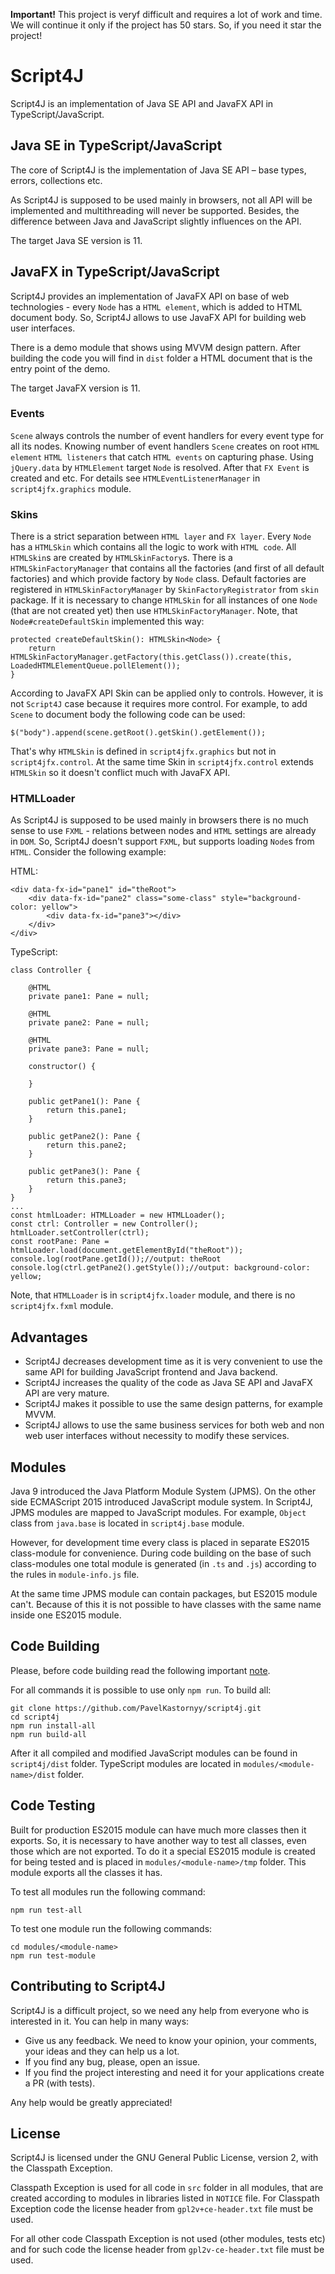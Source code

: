 **Important!** This project is veryf difficult and requires a lot of work and time. We will continue it only if the project has 50 stars. So, if you need it star the project!

# Script4J
Script4J is an implementation of Java SE API and JavaFX API in TypeScript/JavaScript.

## Java SE in TypeScript/JavaScript
The core of Script4J is the implementation of Java SE API – base types, errors, collections etc. 

As Script4J is supposed to be used mainly in browsers, not all API will be implemented and multithreading will never 
be supported. Besides, the difference between Java and JavaScript slightly influences on the API.

The target Java SE version is 11.

## JavaFX in TypeScript/JavaScript
Script4J provides an implementation of JavaFX API on base of web technologies - every `Node` has a `HTML element`, which
is added to HTML document body. So, Script4J allows to use JavaFX API for building web user interfaces.

There is a demo module that shows using MVVM design pattern. After building the code you will find in `dist` folder 
a HTML document that is the entry point of the demo.

The target JavaFX version is 11.

### Events
`Scene` always controls the number of event handlers for every event type for all its nodes. Knowing number of event
handlers `Scene` creates on root `HTML element` `HTML listeners` that catch `HTML events` on capturing phase. 
Using `jQuery.data` by `HTMLElement` target `Node` is resolved. After that `FX Event` is created and etc. For details 
see `HTMLEventListenerManager` in `script4jfx.graphics` module.

### Skins
There is a strict separation between `HTML layer` and `FX layer`. Every `Node` has a `HTMLSkin` which contains all the
logic to work with `HTML code`. All `HTMLSkin`s are created by `HTMLSkinFactory`s. There is a `HTMLSkinFactoryManager`
that contains all the factories (and first of all default factories) and which provide factory by `Node` class. Default
factories are registered in `HTMLSkinFactoryManager` by `SkinFactoryRegistrator` from `skin` package.
If it is necessary to change `HTMLSkin` for all instances of one `Node` (that are not created yet) then use 
`HTMLSkinFactoryManager`. Note, that `Node#createDefaultSkin` implemented this way:

```
protected createDefaultSkin(): HTMLSkin<Node> {
    return HTMLSkinFactoryManager.getFactory(this.getClass()).create(this, LoadedHTMLElementQueue.pollElement());
}
```

According to JavaFX API Skin can be applied only to controls. However, it is not `Script4J` case because it requires 
more control. For example, to add `Scene` to document body the following code can be used:
```
$("body").append(scene.getRoot().getSkin().getElement());
```
That's why `HTMLSkin` is defined in `script4jfx.graphics` but not in `script4jfx.control`. At the same time Skin in
`script4jfx.control` extends `HTMLSkin` so it doesn't conflict much with JavaFX API.

### HTMLLoader
As Script4J is supposed to be used mainly in browsers there is no much sense to use `FXML` - relations between nodes and
`HTML` settings are already in `DOM`. So, Script4J doesn't support `FXML`, but supports loading `Node`s from `HTML`. 
Consider the following example:

HTML:
```
<div data-fx-id="pane1" id="theRoot">
    <div data-fx-id="pane2" class="some-class" style="background-color: yellow">
        <div data-fx-id="pane3"></div>
    </div>
</div>
```
TypeScript:
```
class Controller {

    @HTML
    private pane1: Pane = null;    

    @HTML
    private pane2: Pane = null;

    @HTML
    private pane3: Pane = null;

    constructor() {

    }

    public getPane1(): Pane {
        return this.pane1;
    }

    public getPane2(): Pane {
        return this.pane2;
    }

    public getPane3(): Pane {
        return this.pane3;
    }
}
...
const htmlLoader: HTMLLoader = new HTMLLoader();
const ctrl: Controller = new Controller();
htmlLoader.setController(ctrl);
const rootPane: Pane = htmlLoader.load(document.getElementById("theRoot"));
console.log(rootPane.getId());//output: theRoot
console.log(ctrl.getPane2().getStyle());//output: background-color: yellow;
```
Note, that `HTMLLoader` is in `script4jfx.loader` module, and there is no `script4jfx.fxml` module.

## Advantages
* Script4J decreases development time as it is very convenient to use the same API for building JavaScript frontend and
Java backend.
* Script4J increases the quality of the code as Java SE API and JavaFX API are very mature.
* Script4J makes it possible to use the same design patterns, for example MVVM.
* Script4J allows to use the same business services for both web and non web user interfaces without necessity to modify
these services.

## Modules
Java 9 introduced the Java Platform Module System (JPMS). On the other side ECMAScript 2015 introduced JavaScript 
module system. In Script4J, JPMS modules are mapped to JavaScript modules. For example, `Object` class from
`java.base` is located in `script4j.base` module.

However, for development time every class is placed in separate ES2015 class-module for convenience. During code 
building on the base of such class-modules one total module is generated (in `.ts` and `.js`) according to the rules in
`module-info.js` file.

At the same time JPMS module can contain packages, but ES2015 module can't. Because of this it is not possible to have
classes with the same name inside one ES2015 module.

## Code Building
Please, before code building read the following important [note](#contributing-to-script4j). 

For all commands it is possible to use only `npm run`. To build all:
```
git clone https://github.com/PavelKastornyy/script4j.git
cd script4j
npm run install-all
npm run build-all
```
After it all compiled and modified JavaScript modules can be found in `script4j/dist` folder. TypeScript modules are 
located in `modules/<module-name>/dist` folder.

## Code Testing
Built for production ES2015 module can have much more classes then it exports. So, it is necessary to have another way
to test all classes, even those which are not exported. To do it a special ES2015 module is created for being tested 
and is placed in `modules/<module-name>/tmp` folder. This module exports all the classes it has.

To test all modules run the following command:
```
npm run test-all
```

To test one module run the following commands:
```
cd modules/<module-name>
npm run test-module
```

## Contributing to Script4J
Script4J is a difficult project, so we need any help from everyone who is interested in it. You can help in many ways:

* Give us any feedback. We need to know your opinion, your comments, your ideas and they can help us a lot.
* If you find any bug, please, open an issue.
* If you find the project interesting and need it for your applications create a PR (with tests).

Any help would be greatly appreciated!

## License

Script4J is licensed under the GNU General Public License, version 2, with the Classpath Exception. 

Classpath Exception is used for all code in `src` folder in all modules, that are created according to modules in 
libraries listed in `NOTICE` file. For Classpath Exception code the license header from `gpl2v+ce-header.txt` file must 
be used.

For all other code Classpath Exception is not used (other modules, tests etc) and for such code the license header 
from `gpl2v-ce-header.txt` file must be used.


